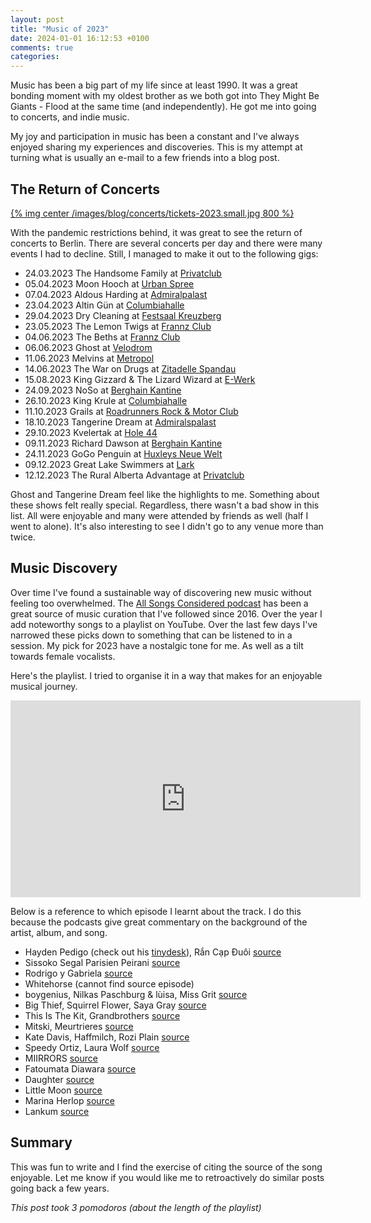 ```yaml
---
layout: post
title: "Music of 2023"
date: 2024-01-01 16:12:53 +0100
comments: true
categories:
---
```


Music has been a big part of my life since at least 1990. It was a great bonding
moment with my oldest brother as we both got into They Might Be Giants - Flood
at the same time (and independently). He got me into going to concerts, and
indie music.

My joy and participation in music has been a constant and I've always enjoyed
sharing my experiences and discoveries. This is my attempt at turning what is
usually an e-mail to a few friends into a blog post.

## The Return of Concerts

[{% img center /images/blog/concerts/tickets-2023.small.jpg 800 %}](/images/blog/concerts/tickets-2023.jpg)

With the pandemic restrictions behind, it was great to see the return of concerts
to Berlin. There are several concerts per day and there were many events I had
to decline. Still, I managed to make it out to the following gigs:

* 24.03.2023 The Handsome Family at [Privatclub][privatclub]
* 05.04.2023 Moon Hooch at [Urban Spree][urbanspree]
* 07.04.2023 Aldous Harding at [Admiralpalast][admiralpalast]
* 23.04.2023 Altin Gün at [Columbiahalle][columbiahalle]
* 29.04.2023 Dry Cleaning at [Festsaal Kreuzberg][festsaal]
* 23.05.2023 The Lemon Twigs at [Frannz Club][frannzclub]
* 04.06.2023 The Beths at [Frannz Club][frannzclub]
* 06.06.2023 Ghost at [Velodrom][velodrom]
* 11.06.2023 Melvins at [Metropol][metropol]
* 14.06.2023 The War on Drugs at [Zitadelle Spandau][zitadelle]
* 15.08.2023 King Gizzard & The Lizard Wizard at [E-Werk][ewerk]
* 24.09.2023 NoSo at [Berghain Kantine][berghainkantine]
* 26.10.2023 King Krule at [Columbiahalle][columbiahalle]
* 11.10.2023 Grails at [Roadrunners Rock & Motor Club][roadrunners]
* 18.10.2023 Tangerine Dream at [Admiralspalast][admiralpalast]
* 29.10.2023 Kvelertak at [Hole 44][hole44]
* 09.11.2023 Richard Dawson at [Berghain Kantine][berghainkantine]
* 24.11.2023 GoGo Penguin at [Huxleys Neue Welt][huxleys]
* 09.12.2023 Great Lake Swimmers at [Lark][lark]
* 12.12.2023 The Rural Alberta Advantage at [Privatclub][privatclub]

[privatclub]: https://privatclub-berlin.de
[urbanspree]: https://www.urbanspree.com
[admiralpalast]: https://www.admiralspalast.theater
[columbiahalle]: https://columbiahalle.berlin/
[festsaal]: https://festsaal-kreuzberg.de/en
[frannzclub]: https://frannz.eu
[velodrom]: https://www.velodrom.de/en/
[metropol]: https://metropol-berlin.de
[zitadelle]: https://www.zitadelle-berlin.de
[ewerk]: https://www.e-werk-cologne.com
[berghainkantine]: https://www.berghain.berlin/en/
[roadrunners]: http://www.roadrunners-paradise.de
[hole44]: https://hole-berlin.de
[huxleys]: https://huxleysneuewelt.de
[lark]: https://larkberlin.com

Ghost and Tangerine Dream feel like the highlights to me. Something about these
shows felt really special. Regardless, there wasn't a bad show in this list.
All were enjoyable and many were attended by friends as well (half I went to alone).
It's also interesting to see I didn't go to any venue more than twice.

## Music Discovery

Over time I've found a sustainable way of discovering new music without feeling
too overwhelmed. The [All Songs Considered podcast][allsongs] has been a great source of
music curation that I've followed since 2016. Over the year I add noteworthy
songs to a playlist on YouTube. Over the last few days I've narrowed these picks
down to something that can be listened to in a session. My pick for 2023 have a
nostalgic tone for me. As well as a tilt towards female vocalists.

[allsongs]: https://www.npr.org/podcasts/510019/all-songs-considered

Here's the playlist. I tried to organise it in a way that makes for an enjoyable
musical journey.

<iframe width="560" height="315" src="https://www.youtube-nocookie.com/embed/videoseries?si=K-5ABnmP8nENTH5u&amp;list=PLdY9IPS1jPwKeKi2gM6boJx-ytMZG38Iw" title="Scott's Music Picks of 2023" frameborder="0" allow="accelerometer; autoplay; clipboard-write; encrypted-media; gyroscope; picture-in-picture; web-share" allowfullscreen></iframe>

Below is a reference to which episode I learnt about the track. I do this
because the podcasts give great commentary on the background of the artist,
album, and song.

* Hayden Pedigo (check out his [tinydesk][hayden-tinydesk]), Rắn Cạp Đuôi [source][source1]
* Sissoko Segal Parisien Peirani [source][source2]
* Rodrigo y Gabriela [source][source3]
* Whitehorse (cannot find source episode)
* boygenius, Nilkas Paschburg & lùisa, Miss Grit [source][source4]
* Big Thief, Squirrel Flower, Saya Gray [source][source5]
* This Is The Kit, Grandbrothers [source][source6]
* Mitski, Meurtrieres [source][source7]
* Kate Davis, Haffmilch, Rozi Plain [source][source8]
* Speedy Ortiz, Laura Wolf [source][source9]
* MIIRRORS [source][source10]
* Fatoumata Diawara [source][source11]
* Daughter [source][source12]
* Little Moon [source][source13]
* Marina Herlop [source][source14]
* Lankum [source][source15]

[hayden-tinydesk]: https://www.youtube.com/watch?v=Xn5wfH_erZ0
[source1]: https://www.npr.org/2023/04/28/1172816860/new-mix-balmorhea-hayden-pedigo-julie-christmas-more
[source2]: https://www.npr.org/2023/03/24/1165933173/new-mix-olafur-arnalds-and-ella-mcrobb-protomartyr-the-antlers-more
[source3]: https://www.npr.org/2023/04/20/1171108591/new-music-friday-the-best-releases-out-on-april-21
[source4]: https://www.npr.org/2023/01/23/1150785564/new-mix-boygenius-the-national-baaba-maal-more
[source5]: https://www.npr.org/2023/07/24/1189737524/new-mix-big-thief-squirrel-flower-more
[source6]: https://www.npr.org/2023/05/12/1175862872/new-mix-fred-again-and-brian-eno-youth-lagoon-dodie-more
[source7]: https://www.npr.org/2023/07/28/1190781753/new-mix-mitski-irreversible-entanglements-sally-anne-morgan-more
[source8]: https://www.npr.org/2023/01/09/1147830648/new-mix-kate-davis-rozi-plain-m-h-aol-fievel-is-glauque-more
[source9]: https://www.npr.org/2023/04/17/1170455922/new-mix-indigo-de-souza-speedy-ortiz-more
[source10]: https://www.npr.org/2023/03/08/1162044295/new-mix-kara-jackson-sofia-kourtesis-ratboys-and-more
[source11]: https://www.npr.org/2023/06/04/1180035975/vikings-choice-anjimile-high-rise-fatoumata-diawara-more
[source12]: https://www.npr.org/2023/01/16/1149403285/new-mix-peter-gabriel-vagabon-steady-holiday-more
[source13]: https://www.npr.org/2023/05/20/1177365963/new-mix-tiny-desk-contest-winner-little-moon-anohni-yeule-and-more
[source14]: https://www.npr.org/2023/09/26/1197954173/new-mix-olivia-rodrigo-sufjan-stevens-more
[source15]: https://www.npr.org/2023/01/26/1151766076/new-mix-jana-horn-debashish-bhattacharya-lankum-more

## Summary

This was fun to write and I find the exercise of citing the source of the song
enjoyable. Let me know if you would like me to retroactively do similar posts
going back a few years.

*This post took 3 pomodoros (about the length of the playlist)*
